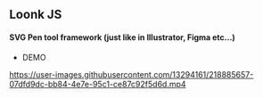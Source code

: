 ## Loonk JS
#### SVG Pen tool framework (just like in Illustrator, Figma etc...)

- DEMO



https://user-images.githubusercontent.com/13294161/218885657-07dfd9dc-bb84-4e7e-95c1-ce87c92f5d6d.mp4

